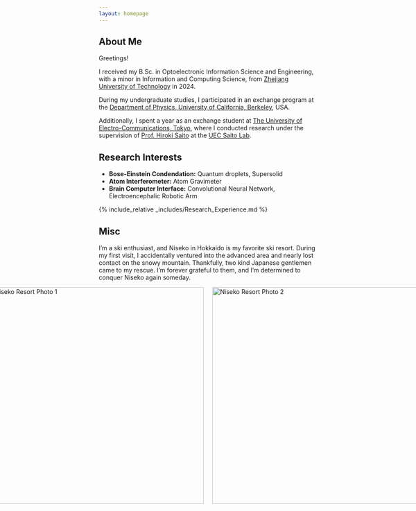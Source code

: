 ```yaml
---
layout: homepage
---
```


## About Me

Greetings!

I received my B.Sc. in Optoelectronic Information Science and Engineering, with a minor in Information and Computing Science, from [Zhejiang University of Technology](https://www.zjut.edu.cn/) in 2024.

During my undergraduate studies, I participated in an exchange program at the [Department of Physics, University of California, Berkeley](https://physics.berkeley.edu/), USA.

Additionally, I spent a year as an exchange student at [The University of Electro-Communications, Tokyo](https://www.uec.ac.jp/eng/), where I conducted research under the supervision of [Prof. Hiroki Saito](http://hs.pc.uec.ac.jp/saito/index-e.html) at the [UEC Saito Lab](http://hs.pc.uec.ac.jp/index.html).

## Research Interests

- **Bose-Einstein Condendation:** Quantum droplets, Supersolid
- **Atom Interferometer:** Atom Gravimeter
- **Brain Computer Interface:** Convolutional Neural Network, Electroencephalic Robotic Arm

{% include_relative _includes/Research_Experience.md %}

## Misc
I’m a ski enthusiast, and Niseko in Hokkaido is my favorite ski resort. During my first visit, I accidentally ventured into the advanced area and nearly lost contact on the snowy mountain. Thankfully, two kind Japanese gentlemen came to my rescue. I’m forever grateful to them, and I’m determined to conquer Niseko again someday.

<div style="display: flex; justify-content: center; gap: 20px; margin-bottom: 20px;">
  <img src="{{ site.baseurl }}/assets/img/Niseko.png" alt="Niseko Resort Photo 1" style="width: 500px; height: auto; display: block;">
  <img src="{{ site.baseurl }}/assets/img/SKI.png" alt="Niseko Resort Photo 2" style="width: 500px; height: auto; display: block;">
</div>








